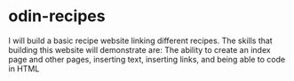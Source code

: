 # odin-recipes

I will build a basic recipe website linking different recipes. The skills that building this website will demonstrate are: The ability to create an index page and other pages, inserting text, inserting links, and being able to code in HTML